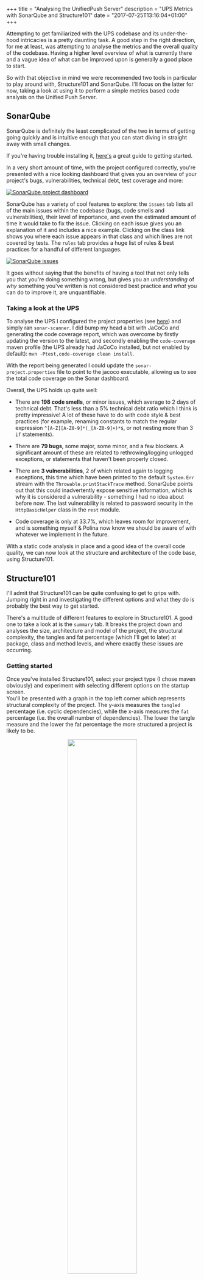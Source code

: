 +++
title = "Analysing the UnifiedPush Server"
description = "UPS Metrics with SonarQube and Structure101"
date = "2017-07-25T13:16:04+01:00"
+++

Attempting to get familiarized with the UPS codebase and its under-the-hood intricacies is a pretty daunting task. 
A good step in the right direction, for me at least, was attempting to analyse the metrics and the overall quality of the codebase. 
Having a higher level overview of what is currently there and a vague idea of what can be improved upon is generally a good place to start. 

So with that objective in mind we were recommended two tools in particular to play around with, Structure101 and SonarQube. I'll focus on the latter for now, taking a look at using it to perform a simple metrics based code analysis on the Unified Push Server.

## SonarQube 
SonarQube is definitely the least complicated of the two in terms of getting going quickly and is intuitive enough that you can start diving in straight away with small changes.

If you're having trouble installing it, [here's](https://polinankoleva.github.io/education/2017/07/13/install-sonar-qube.html) a great guide to getting started.

In a very short amount of time, with the project configured correctly, you're presented with a nice looking dashboard that gives you an overview of your project's bugs, vulnerabilities, technical debt, test coverage and more:

[![SonarQube project dashboard](/blog/static/img/sonar-dash.png)](/blog/static/img/sonar-dash.png)

SonarQube has a variety of cool features to explore: the `issues` tab lists all of the main issues within the codebase (bugs, code smells and vulnerabilities), their level of importance, and even the estimated amount of time it would take to fix the issue. Clicking on each issue gives you an explanation of it and includes a nice example. Clicking on the class link shows you where each issue appears in that class and which lines are not covered by tests. The `rules` tab provides a huge list of rules & best practices for a handful of different languages. 

[![SonarQube issues](/blog/static/img/sonar-issues.png)](/blog/static/img/sonar-issues.png)

It goes without saying that the benefits of having a tool that not only tells you that you're doing something wrong, but gives you an _understanding_ of _why_ something you've written is not considered best practice and _what_ you can do to improve it, are unquantifiable.

### Taking a look at the UPS 
To analyse the UPS I configured the project properties (see [here](https://github.com/aerogear/aerogear-unifiedpush-server/pull/865)) and simply ran `sonar-scanner`. 
I did bump my head a bit with JaCoCo and generating the code coverage report, which was overcome by firstly updating the version to the latest, and secondly enabling the `code-coverage` maven profile (the UPS already had JaCoCo installed, but not enabled by default):
`mvn -Ptest,code-coverage clean install`.
                                                                                                                                                                                                               
With the report being generated I could update the `sonar-project.properties` file to point to the jacoco executable, allowing us to see the total code coverage on the Sonar dashboard. 


Overall, the UPS holds up quite well: 

* There are **198 code smells**, or minor issues, which average to 2 days of technical debt. That's less than a 5% technical debt ratio which I think is pretty impressive! A lot of these have to do with code style & best practices (for example, renaming constants to match the regular expression `^[A-Z][A-Z0-9]*(_[A-Z0-9]+)*$`, or not nesting more than 3 `if` statements).

* There are **79 bugs**, some major, some minor, and a few blockers. A significant amount of these are related to rethrowing/logging unlogged exceptions, or statements that haven't been properly closed.

* There are **3 vulnerabilities**, 2 of which related again to logging exceptions, this time which have been printed to the default `System.Err` stream with the `Throwable.printStackTrace` method. SonarQube points out that this could inadvertently expose sensitive information, which is why it is considered a vulnerability - something I had no idea about before now. The last vulnerability is related to password security in the `HttpBasicHelper` class in the `rest` module.

* Code coverage is only at 33.7%, which leaves room for improvement, and is something myself & Polina now know we should be aware of with whatever we implement in the future. 

With a static code analysis in place and a good idea of the overall code quality, we can now look at the structure and architecture of the code base, using Structure101.

## Structure101
I'll admit that Structure101 can be quite confusing to get to grips with. Jumping right in and investigating the different options and what they do is probably the best way to get started. 

There's a multitude of different features to explore in Structure101. A good one to take a look at is the `summary` tab. It breaks the project down and analyses the size, architecture and model of the project, the structural complexity, the tangles and fat percentage (which I'll get to later) at package, class and method levels, and where exactly these issues are occurring. 

### Getting started
Once you've installed Structure101, select your project type (I chose maven obviously) and experiment with selecting different options on the startup screen.  
You'll be presented with a graph in the top left corner which represents structural complexity of the project. The y-axis measures the `tangled` percentage (i.e. cyclic dependencies), while the x-axis measures the `fat` percentage (i.e. the overall number of dependencies). The lower the tangle measure and the lower the fat percentage the more structured a project is likely to be.

<p style="text-align: center;">
    <a href="/blog/static/img/graph.png"><img style="width: 60%; text-align: center; margin: 0 auto" src="/blog/static/img/graph.png"></a>
</p>

Underneath the graph you'll get a list of the main culprits causing tangles/fat in your project. Double clicking on one of these will take you to the exact location in your project structure which is displaying the problem. 

As an example, I'll look at a tangle in the UPS, under the `model/api` module, in the `api` package: double clicking on the tangle in the left panel takes me to the exact package, where I can see there are actually two tangles (but I'll focus on the second): 

[![Structure101 tangle](/blog/static/img/tangles.png)](/blog/static/img/tangles.png)

Double clicking on the blue arrow gives me more details about the tangle. In this case, there's a cyclic dependency between the `VariantMetricInformation` class and the the `PushMessageInformation` class. Both classes are referencing each other: 

[![Structure101 tangle info](/blog/static/img/tangle-info.png)](/blog/static/img/tangle-info.png)


### Taking a look at the UPS
Once again it's cool to see how well the UPS performs on a structural level:

* Excessive Structural Complexity (XS) is 1% 

* There are only 4 tangles at the design level (i.e. high-level packages)

* No items exceed the fat threshold at the design, leaf-package or class level

* Only 1 item exceeds the fat threshold at the method level

## Conclusion 
While Structure101 and SonarQube are great tools for project analysis, they're not a silver bullet. I think their most important function is giving the user a good _starting point_ to strategically and logically analyse their codebase, getting insight into the underlying flaws that may or may not exist at a structural or syntactical level. Accepting suggestions blindly probably won't lead to lasting solutions. 

## Good first bug
There's an Aerogear [jira label](https://issues.jboss.org/issues/?filter=12332262) called `good_first_bug` for anyone who's looking at getting started with Open Source contribution. Next to that, SonarQube is probably one of the best places to start in terms of small contributions that could make a huge improvement to the quality of the codebase. 

Other than that I can highly recommend getting a few of your old projects set up with SonarQube and Structure101, going through the bugs and vulnerabilities, seeing what mistakes you've potentially made and then improving on them! It's a great way to solidify your knowledge and enhance the quality of your projects.
